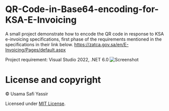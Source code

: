 # QR-Code-in-Base64-encoding-for-KSA-E-Invoicing

A small project demonstrate how to encode the QR code in response to KSA e-invoicing specifications,
first phase of the requirements mentioned in the specifications in their link below.
https://zatca.gov.sa/en/E-Invoicing/Pages/default.aspx

Project requirement: Visual Studio 2022, .NET 6.0
![Screenshot](https://user-images.githubusercontent.com/43465134/174651484-338f4ba7-eca0-4148-8a90-5146da3003e3.png)

# License and copyright
© Usama Safi Yassir

Licensed under [MIT License](https://github.com/uSafi/QR-Code-in-Base64-encoding-for-KSA-E-Invoicing/blob/master/LICENSE).

